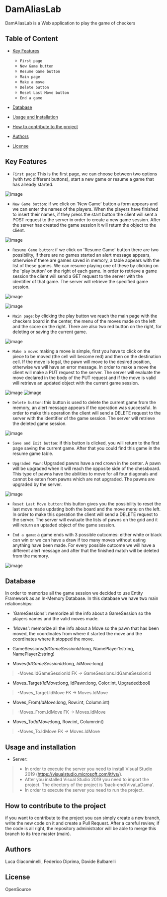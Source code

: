 # DamAliasLab
DamAliasLab is a Web application to play the game of checkers

## Table of Content

- [Key Features](#key-features)
    - `First page`
    - `New Game button`
    - `Resume Game button`
    - `Main page`
    - `Make a move`
    - `Delete button`
    - `Reset Last Move button`
    - `End a game`

- [Database](#database)    
- [Usage and Installation](#usage-and-installation)
- [How to contribute to the project](#how-to-contribute-to-the-project)
- [Authors](#authors)
- [License](#license)

## Key Features

- `First page`: This is the first page, we can choose between two options (with two different buttons), start a new game or resume a game that has already started.

![image](/front-end/screen/firstPage.png)

- `New Game button`: if we click on 'New Game' button a form appears and we can enter the names of the players. When the players have finished to insert their names, if they press the start button the client will sent a POST request to the server in order to create a new game session. After the server has created the game session it will return the object to the client.

![image](/front-end/screen/firstPage-newGame.png)

- `Resume Game button`: if we click on 'Resume Game' button there are two possibility, if there are no games started an alert message appears, otherwise if there are games saved in memory, a table appears with the list of these games. We can resume playing one of these by clicking on the 'play button' on the right of each game. In order to retrieve a game session the client will send a GET request to the server with the identifier of that game. The server will retrieve the specified game session.

![image](/front-end/screen/firstPage-noStartedGames.png)

![image](/front-end/screen/firstPage-resumeGame.png)

- `Main page`: by clicking the play button we reach the main page with the checkers board in the center, the menu of the moves made on the left and the score on the right. There are also two red button on the right, for deleting or saving the current game.

![image](/front-end/screen/mainPage.png)

- `Make a move`: making a move is simple, first you have to click on the piece to be moved (the cell will become red) and then on the destination cell. If the move is legal, the pawn will move to the desired position, otherwise we will have an error message. In order to make a move the client will make a PUT request to the server. The server will evaluate the move declared in the body of the PUT request and if the move is valid will retrieve an updated object with the current game session.

![image](/front-end/screen/mainPage-selectedPawn.png) 
![image](/front-end/screen/mainPage-moveDone.png)

- `Delete button`: this button is used to delete the current game from the memory, an alert message appears if the operation was successful. In order to make this operation the client will send a DELETE request to the server with the identifier of the game session. The server will retrieve the deleted game session.

![image](/front-end/screen/mainPage-deleteGame.png) 

- `Save and Exit button`: if this button is clicked, you will return to the first page saving the current game. After that you could find this game in the resume game table.

- `Upgraded Pawn`: Upgraded pawns have a red crown in the center. A pawn will be upgraded when it will reach the opposite side of the chessboard. This type of pawns have the abilities to move for all four diagonals and cannot be eaten from pawns which are not upgraded. The pawns are upgraded by the server.

![image](/front-end/screen/mainPage-upgradedPawn.png) 

- `Reset Last Move button`: this button gives you the possibility to reset the last move made updating both the board and the move menu on the left. In order to make this operation the client will send a DELETE request to the server. The server will evaluate the lists of pawns on the grid and it will return an uptaded object of the game session.

- `End a game`: a game ends with 3 possible outcomes: either white or black can win or we can have a draw if too many moves without eating anything have been made. For every possible outcome we will have a different alert message and after that the finished match will be deleted from the memory.

![image](/front-end/screen/mainPage-gameFinished.png) 


## Database

In order to memorize all the game session we decided to use Entity Framework as an In-Memory Database. In this database we have two main relationships:
- 'GameSessions': memorize all the info about a GameSession so the players names and the valid moves made.
- 'Moves': memorize all the info about a Move so the pawn that has been moved, the coordinates from where it started the move and the coordinates where it stopped the move.

- GameSessions(_IdGameSessionId_:long, NamePlayer1:string, NamePlayer2:string)
- Moves(_IdGameSessionId_:long, _IdMove_:long)
>-Moves.IdGameSessionId FK -> GameSessions.IdGameSessionId
- Moves_Target(_IdMove_:long, IdPawn:long, Color:int, Upgraded:bool)
>-Moves_Target.IdMove FK -> Moves.IdMove
- Moves_From(_IdMove_:long, Row:int, Column:int)
>-Moves_From.IdMove FK -> Moves.IdMove
- Moves_To(_IdMove_:long, Row:int, Column:int)
>-Moves_To.IdMove FK -> Moves.IdMove

## Usage and installation

- Server:
>* In order to execute the server you need to install Visual Studio 2019 (https://visualstudio.microsoft.com/it/vs/). 
>* After you installed Visual Studio 2019 you need to import the project. The directory of the project is 'back-end/VivaLaDama'.
>* In order to execute the server you need to run the project.










## How to contribute to the project
if you want to contribute to the project you can simply create a new branch, write the new code on it and create a Pull Request.
After a careful review, if the code is all right, the repository administrator will be able to merge this branch to its tree master (main).









## Authors
Luca Giacominelli,
Federico Diprima,
Davide Bulbarelli

## License
OpenSource
